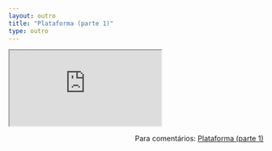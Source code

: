 ```yaml
---
layout: outro
title: "Plataforma (parte 1)"
type: outro
---
```


<iframe src="https://docs.google.com/document/d/e/2PACX-1vS_50ABvbVvzSE_KGWLxWX5aZtUm4NkTJewVmbuc1gAyhNlKFC-15b_3P0hRL8MRL-9sLqtKLMjjb9D/pub?embedded=true"></iframe>

<span style="float:right">Para comentários: [Plataforma (parte 1)](https://docs.google.com/document/d/e/2PACX-1vS_50ABvbVvzSE_KGWLxWX5aZtUm4NkTJewVmbuc1gAyhNlKFC-15b_3P0hRL8MRL-9sLqtKLMjjb9D/pub)</span>
